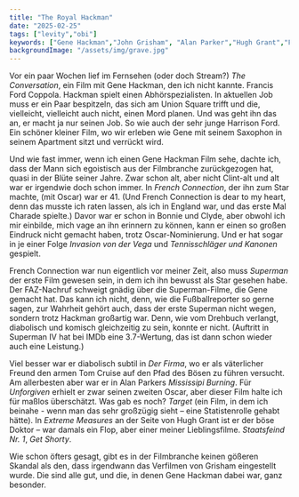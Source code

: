 ```yaml
---
title: "The Royal Hackman"
date: "2025-02-25"
tags: ["levity","obi"]
keywords: ["Gene Hackman","John Grisham", "Alan Parker","Hugh Grant","Francis Ford Coppola","Clint Eastwood"]
backgroundImage: "/assets/img/grave.jpg"
---
```

Vor ein paar Wochen lief im Fernsehen (oder doch Stream?) *The Conversation*, ein Film mit Gene Hackman, den ich nicht kannte. Francis Ford Coppola. Hackman spielt einen Abhörspezialisten. In aktuellen Job muss er ein Paar bespitzeln, das sich am Union Square trifft und die, vielleicht, vielleicht auch nicht, einen Mord planen. Und was geht ihn das an, er macht ja nur seinen Job. So wie auch der sehr junge Harrison Ford. Ein schöner kleiner Film, wo wir erleben wie Gene mit seinem Saxophon in seinem Apartment sitzt und verrückt wird.

Und wie fast immer, wenn ich einen Gene Hackman Film sehe, dachte ich, dass der Mann sich egoistisch aus der Filmbranche zurückgezogen hat, quasi in der Blüte seiner Jahre. Zwar schon alt, aber nicht Clint-alt und alt war er irgendwie doch schon immer. In *French Connection*, der ihn zum Star machte, (mit Oscar) war er 41. (Und French Connection is dear to my heart, denn das musste ich raten lassen, als ich in England war, und das erste Mal Charade spielte.) Davor war er schon in Bonnie und Clyde, aber obwohl ich mir einbilde, mich vage an ihn erinnern zu können, kann er einen so großen Eindruck nicht gemacht haben, trotz Oscar-Nominierung. Und er hat sogar in je einer Folge *Invasion von der Vega* und *Tennisschläger und Kanonen* gespielt.

French Connection war nun eigentlich vor meiner Zeit, also muss *Superman* der erste Film gewesen sein, in dem ich ihn bewusst als Star gesehen habe. Der FAZ-Nachruf schweigt gnädig über die Superman-Filme, die Gene gemacht hat. Das kann ich nicht, denn, wie die Fußballreporter so gerne sagen, zur Wahrheit gehört auch, dass der erste Superman nicht wegen, sondern trotz Hackman großartig war. Denn, wie vom Drehbuch verlangt, diabolisch und komisch gleichzeitig zu sein, konnte er nicht. (Auftritt in Superman IV hat bei IMDb eine 3.7-Wertung, das ist dann schon wieder auch eine Leistung.)

Viel besser war er diabolisch subtil in *Der Firma*, wo er als väterlicher Freund den armen Tom Cruise auf den Pfad des Bösen zu führen versucht. Am allerbesten aber war er in Alan Parkers *Mississipi Burning*. Für *Unforgiven* erhielt er zwar seinen zweiten Oscar, aber dieser Film halte ich für maßlos überschätzt. Was gab es noch? *Target* (ein Film, in dem ich beinahe - wenn man das sehr großzügig sieht – eine Statistenrolle gehabt hätte). In *Extreme Measures* an der Seite von Hugh Grant ist er der böse Doktor – war damals ein Flop, aber einer meiner Lieblingsfilme. *Staatsfeind Nr. 1*, *Get Shorty*.

Wie schon öfters gesagt, gibt es in der Filmbranche keinen gößeren Skandal als den, dass irgendwann das Verfilmen von Grisham eingestellt wurde. Die sind alle gut, und die, in denen Gene Hackman dabei war, ganz besonder.



